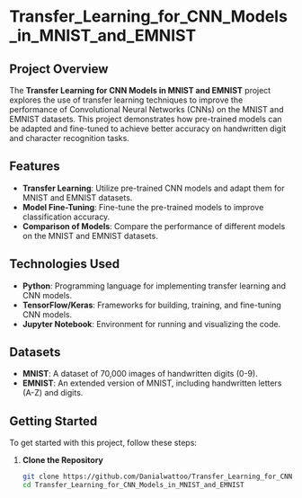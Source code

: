 # Transfer_Learning_for_CNN_Models_in_MNIST_and_EMNIST

## Project Overview

The **Transfer Learning for CNN Models in MNIST and EMNIST** project explores the use of transfer learning techniques to improve the performance of Convolutional Neural Networks (CNNs) on the MNIST and EMNIST datasets. This project demonstrates how pre-trained models can be adapted and fine-tuned to achieve better accuracy on handwritten digit and character recognition tasks.

## Features

- **Transfer Learning**: Utilize pre-trained CNN models and adapt them for MNIST and EMNIST datasets.
- **Model Fine-Tuning**: Fine-tune the pre-trained models to improve classification accuracy.
- **Comparison of Models**: Compare the performance of different models on the MNIST and EMNIST datasets.

## Technologies Used

- **Python**: Programming language for implementing transfer learning and CNN models.
- **TensorFlow/Keras**: Frameworks for building, training, and fine-tuning CNN models.
- **Jupyter Notebook**: Environment for running and visualizing the code.

## Datasets

- **MNIST**: A dataset of 70,000 images of handwritten digits (0-9).
- **EMNIST**: An extended version of MNIST, including handwritten letters (A-Z) and digits.

## Getting Started

To get started with this project, follow these steps:

1. **Clone the Repository**

   ```bash
   git clone https://github.com/Danialwattoo/Transfer_Learning_for_CNN_Models_in_MNIST_and_EMNIST.git
   cd Transfer_Learning_for_CNN_Models_in_MNIST_and_EMNIST

